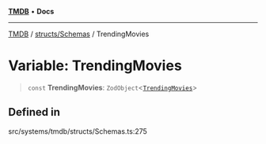 [**TMDB**](../../../README.md) • **Docs**

***

[TMDB](../../../README.md) / [structs/Schemas](../README.md) / TrendingMovies

# Variable: TrendingMovies

> `const` **TrendingMovies**: `ZodObject`\<[`TrendingMovies`](../type-aliases/TrendingMovies.md)\>

## Defined in

src/systems/tmdb/structs/Schemas.ts:275
